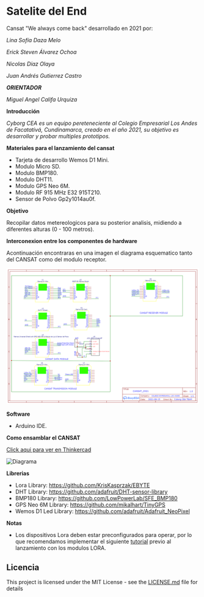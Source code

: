 # Satelite del End

Cansat "We always come back" desarrollado en 2021 por:

*_Lina Sofía Daza Melo_*

*_Erick Steven Álvarez Ochoa_*
 
*_Nicolas Díaz Olaya_*

*_Juan Andrés Gutierrez Castro_*

**_ORIENTADOR_**

*_Miguel Angel Califa Urquiza_*

**Introducción**

*_Cyborg CEA es un equipo pereteneciente al Colegio Empresarial Los Andes de Facatativá, Cundinamarca, creado en el año 2021, su objetivo es desarrollar y probar multiples prototipos._* 

**Materiales para el lanzamiento del cansat** 

* Tarjeta de desarrollo Wemos D1 Mini.
* Modulo Micro SD.
* Modulo BMP180.
* Modulo DHT11.
* Modulo GPS Neo 6M.
* Modulo RF 915 MHz E32 915T210.
* Sensor de Polvo Gp2y1014au0f.

**Objetivo**

Recopilar datos metereologicos para su posterior analisis, midiendo a diferentes alturas (0 - 100 metros).

**Interconexion entre los componentes de hardware**

Acontinuación encontraras en una imagen el diagrama esquematico tanto del CANSAT como del modulo receptor.

![Diagrama esquematico](https://raw.githubusercontent.com/NicolasDiaz69/SateliteDelEnd/main/Extra/Schematic_SateliteDelEnd_2021-09-15.png)

**Software**

* Arduino IDE.

**Como ensamblar el CANSAT**

[Click aqui para ver en Thinkercad](https://www.tinkercad.com/codeblocks/4GfSZVkioQ6-cansat-2021)

![Diagrama](https://raw.githubusercontent.com/NicolasDiaz69/SateliteDelEnd/main/Extra/Armado_Cansat.gif)

**Librerias**

* Lora Library: https://github.com/KrisKasprzak/EBYTE
* DHT Library: https://github.com/adafruit/DHT-sensor-library
* BMP180 Library: https://github.com/LowPowerLab/SFE_BMP180
* GPS Neo 6M Library: https://github.com/mikalhart/TinyGPS
* Wemos D1 Led Library: https://github.com/adafruit/Adafruit_NeoPixel

**Notas**

* Los dispositivos Lora deben estar preconfigurados para operar, por lo que recomendamos implementar el siguiente [tutorial](https://makersportal.com/blog/2019/10/5/arduino-lora-network) previo al lanzamiento con los modulos LORA.

## Licencia

This project is licensed under the MIT License - see the [LICENSE.md](LICENSE.md) file for details
